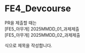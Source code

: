 # FE4_Devcourse

PR을 제출할 때는   
[FE5_아무개] 2025MMDD_01_과제제출   
[FE5_아무개] 2025MMDD_02_과제제출   

식으로 제목을 작성합니다.
